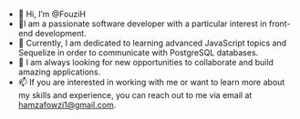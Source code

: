 - 👋 Hi, I’m @FouziH
- 👀I am a passionate software developer with a particular interest in front-end development.
- 🌱 Currently, I am dedicated to learning advanced JavaScript topics and Sequelize in order to communicate with PostgreSQL databases.
- 💞️ I am always looking for new opportunities to collaborate and build amazing applications.
- 📫 If you are interested in working with me or want to learn more about my skills and experience, you can reach out to me via email at hamzafowzi1@gmail.com.

<!---
FouziH/FouziH is a ✨ special ✨ repository because its `README.md` (this file) appears on your GitHub profile.
You can click the Preview link to take a look at your changes.
--->
